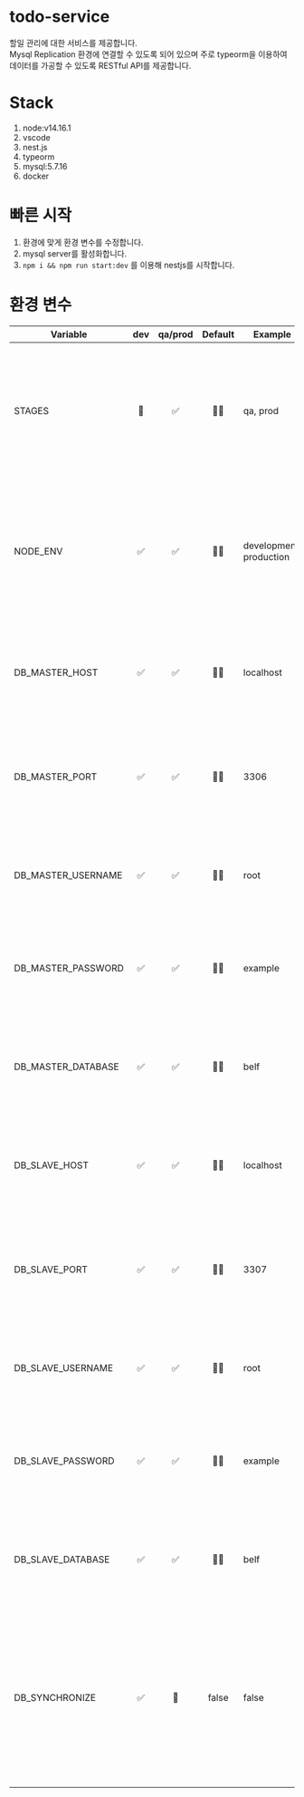 # todo-service

할일 관리에 대한 서비스를 제공합니다.  
Mysql Replication 환경에 연결할 수 있도록 되어 있으며 주로 typeorm을 이용하여 데이터를 가공할 수 있도록 RESTful API를 제공합니다.

# Stack

1. node:v14.16.1
1. vscode
1. nest.js
1. typeorm
1. mysql:5.7.16
1. docker

# 빠른 시작

1. 환경에 맞게 환경 변수를 수정합니다.
1. mysql server를 활성화합니다.
1. `npm i && npm run start:dev` 를 이용해 nestjs를 시작합니다.

# 환경 변수

| Variable           | dev | qa/prod | Default | Example                 | Usage                                                                                                    |
| ------------------ | :-: | :-----: | :-----: | ----------------------- | -------------------------------------------------------------------------------------------------------- |
| STAGES             | 🚫  |   ✅    |   🤷‍♂️    | qa, prod                | `k8s에서` 실행 환경에 맞는 svc를 연결 및 디버깅을 위해 사용되는 값입니다.                                |
| NODE_ENV           | ✅  |   ✅    |   🤷‍♂️    | development, production | `NodeJS 실행 환경` 을 설정하는 값 nestjs가 실행전에 값이 있어야 합니다.                                  |
| DB_MASTER_HOST     | ✅  |   ✅    |   🤷‍♂️    | localhost               | `DB 연결을 위한 주소로 MASTER 환경에서` 사용되는 값입니다.                                               |
| DB_MASTER_PORT     | ✅  |   ✅    |   🤷‍♂️    | 3306                    | `DB 연결을 위한 포트 번호로 MASTER 환경에서` 사용되는 값입니다.                                          |
| DB_MASTER_USERNAME | ✅  |   ✅    |   🤷‍♂️    | root                    | `DB 계정명으로 MASTER 환경에서` 사용되는 값입니다.                                                       |
| DB_MASTER_PASSWORD | ✅  |   ✅    |   🤷‍♂️    | example                 | `DB 계정의 비밀번호로 MASTER 환경에서` 사용되는 값입니다.                                                |
| DB_MASTER_DATABASE | ✅  |   ✅    |   🤷‍♂️    | belf                    | `연결을 할 DB명으로 MASTER 환경에서` 사용되는 값입니다.                                                  |
| DB_SLAVE_HOST      | ✅  |   ✅    |   🤷‍♂️    | localhost               | `DB 연결을 위한 주소로 SLAVE 환경에서` 사용되는 값입니다.                                                |
| DB_SLAVE_PORT      | ✅  |   ✅    |   🤷‍♂️    | 3307                    | `DB 연결을 위한 포트 번호로 SLAVE 환경에서` 사용되는 값입니다.                                           |
| DB_SLAVE_USERNAME  | ✅  |   ✅    |   🤷‍♂️    | root                    | `DB 계정명으로 SLAVE 환경에서` 사용되는 값입니다.                                                        |
| DB_SLAVE_PASSWORD  | ✅  |   ✅    |   🤷‍♂️    | example                 | `DB 계정의 비밀번호로 SLAVE 환경에서` 사용되는 값입니다.                                                 |
| DB_SLAVE_DATABASE  | ✅  |   ✅    |   🤷‍♂️    | belf                    | `연결을 할 DB명으로 SLAVE 환경에서` 사용되는 값입니다.                                                   |
| DB_SYNCHRONIZE     | ✅  |   🚫    |  false  | false                   | `DB 스키마를 entity 코드와 자동 동기화(기존 스키마의 정보가 삭제됨) 할지를 물어볼 때` 사용되는 값입니다. |
